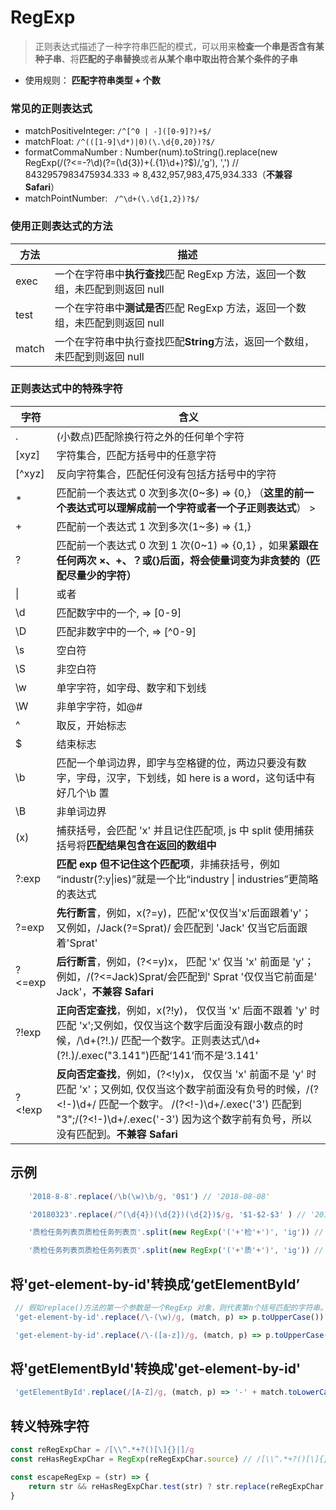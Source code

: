 # RegExp

> 正则表达式描述了一种字符串匹配的模式，可以用来**检查一个串是否含有某种子串**、将**匹配的子串替换**或者**从某个串中取出符合某个条件的子串**

- 使用规则： **匹配字符串类型 + 个数**

### 常见的正则表达式

- matchPositiveInteger: `/^[^0 | -]([0-9]?)+$/`
- matchFloat: `/^(([1-9]\d*)|0)(\.\d{0,20})?$/`
- formatCommaNumber : Number(num).toString().replace(new RegExp(/(?<=-?\d)(?=(\d{3})+(\.{1}\d+)?$)/,'g'), ',') // 8432957983475934.333 => 8,432,957,983,475,934.333（**不兼容 Safari**）
- matchPointNumber: ` /^\d+(\.\d{1,2})?$/`

### 使用正则表达式的方法

| 方法  | 描述                                                                          |
| ----- | ----------------------------------------------------------------------------- |
| exec  | 一个在字符串中**执行查找**匹配 RegExp 方法，返回一个数组，未匹配到则返回 null |
| test  | 一个在字符串中**测试是否**匹配 RegExp 方法，返回一个数组，未匹配到则返回 null |
| match | 一个在字符串中执行查找匹配**String**方法，返回一个数组，未匹配到则返回 null   |

### 正则表达式中的特殊字符

| 字符   | 含义                                                                                                                                                                                                                                                       |
| ------ | ---------------------------------------------------------------------------------------------------------------------------------------------------------------------------------------------------------------------------------------------------------- |
| .      | (小数点)匹配除换行符之外的任何单个字符                                                                                                                                                                                                                     |
| [xyz]  | 字符集合，匹配方括号中的任意字符                                                                                                                                                                                                                           |
| [^xyz] | 反向字符集合，匹配任何没有包括方括号中的字符                                                                                                                                                                                                               |
| \*     | 匹配前一个表达式 0 次到多次(0~多) => {0,} （**这里的前一个表达式可以理解成前一个字符或者一个子正则表达式**）                                                                                           >                                                    |
| +      | 匹配前一个表达式 1 次到多次(1~多) => {1,}                                                                                                                                                                                                                  |
| ?      | 匹配前一个表达式 0 次到 1 次(0~1) => {0,1} ，如果**紧跟在任何两次 ×、+、？或{}后面，将会使量词变为非贪婪的（匹配尽量少的字符）**                                                                                                                           |
| \|     | 或者                                                                                                                                                                                                                                                       |
| \\d    | 匹配数字中的一个, => [0-9]                                                                                                                                                                                                                                 |
| \\D    | 匹配非数字中的一个, => [^0-9]                                                                                                                                                                                                                              |
| \\s    | 空白符                                                                                                                                                                                                                                                     |
| \\S    | 非空白符                                                                                                                                                                                                                                                   |
| \\w    | 单字字符，如字母、数字和下划线                                                                                                                                                                                                                             |
| \\W    | 非单字字符，如@#                                                                                                                                                                                                                                           |
| ^      | 取反，开始标志                                                                                                                                                                                                                                             |
| \$     | 结束标志                                                                                                                                                                                                                                                   |
| \b     | 匹配一个单词边界，即字与空格键的位，两边只要没有数字，字母，汉字，下划线，如 here is a word，这句话中有好几个\b 置                                                                                                                                         |
| \B     | 非单词边界                                                                                                                                                                                                                                                 |
| (x)    | 捕获括号，会匹配 'x' 并且记住匹配项, js 中 split 使用捕获括号将**匹配结果包含在返回的数组中**                                                                                                                                                              |
| ?:exp  | **匹配 exp 但不记住这个匹配项**，非捕获括号，例如 “industr(?:y\|ies)”就是一个比“industry \| industries”更简略的表达式                                                                                                                                      |
| ?=exp  | **先行断言**，例如，x(?=y)，匹配'x'仅仅当'x'后面跟着'y'；又例如，/Jack(?=Sprat)/ 会匹配到 'Jack' 仅当它后面跟着'Sprat'                                                                                                                                     |
| ?<=exp | **后行断言**，例如，(?<=y)x， 匹配 'x' 仅当 'x' 前面是 'y'；例如，/(?<=Jack)Sprat/会匹配到' Sprat '仅仅当它前面是' Jack'，**不兼容 Safari**                                                                                                                |
| ?!exp  | **正向否定查找**，例如，x(?!y)， 仅仅当 'x' 后面不跟着 'y' 时匹配 'x';又例如，仅仅当这个数字后面没有跟小数点的时候，/\d+(?!\.)/ 匹配一个数字。正则表达式/\d+(?!\.)/.exec("3.141")匹配‘141’而不是‘3.141’                                                    |
| ?<!exp | **反向否定查找**，例如，(?<!y)x， 仅仅当 'x' 前面不是 'y' 时匹配 'x'；又例如, 仅仅当这个数字前面没有负号的时候，/(?<!-)\d+/ 匹配一个数字。 /(?<!-)\d+/.exec('3') 匹配到 "3";/(?<!-)\d+/.exec('-3') 因为这个数字前有负号，所以没有匹配到。**不兼容 Safari** |

## 示例

```JavaScript
    '2018-8-8'.replace(/\b(\w)\b/g, '0$1') // '2018-08-08'

    '20180323'.replace(/^(\d{4})(\d{2})(\d{2})$/g, '$1-$2-$3' ) // '2018-03-23'

    '质检任务列表页质检任务列表页'.split(new RegExp('('+'检'+')', 'ig')) // ["质", "检", "任务列表页质", "检", "任务列表页"]

    '质检任务列表页质检任务列表页'.split(new RegExp('('+'质'+')', 'ig')) // ["", "质", "检任务列表页", "质", "检任务列表页"]
```

## 将'get-element-by-id'转换成‘getElementById’

```JavaScript
 // 假如replace()方法的第一个参数是一个RegExp 对象，则代表第n个括号匹配的字符串。
 'get-element-by-id'.replace(/\-(\w)/g, (match, p) => p.toUpperCase())

 'get-element-by-id'.replace(/\-([a-z])/g, (match, p) => p.toUpperCase())
```

## 将'getElementById'转换成'get-element-by-id'

```JavaScript
 'getElementById'.replace(/[A-Z]/g, (match, p) => '-' + match.toLowerCase())
```

## 转义特殊字符

```JavaScript
const reRegExpChar = /[\\^.*+?()[\]{}|]/g
const reHasRegExpChar = RegExp(reRegExpChar.source) // /[\\^.*+?()[\]{}|]/

const escapeRegExp = (str) => {
    return str && reHasRegExpChar.test(str) ? str.replace(reRegExpChar, '\\$&') : (str || '')
}

```
